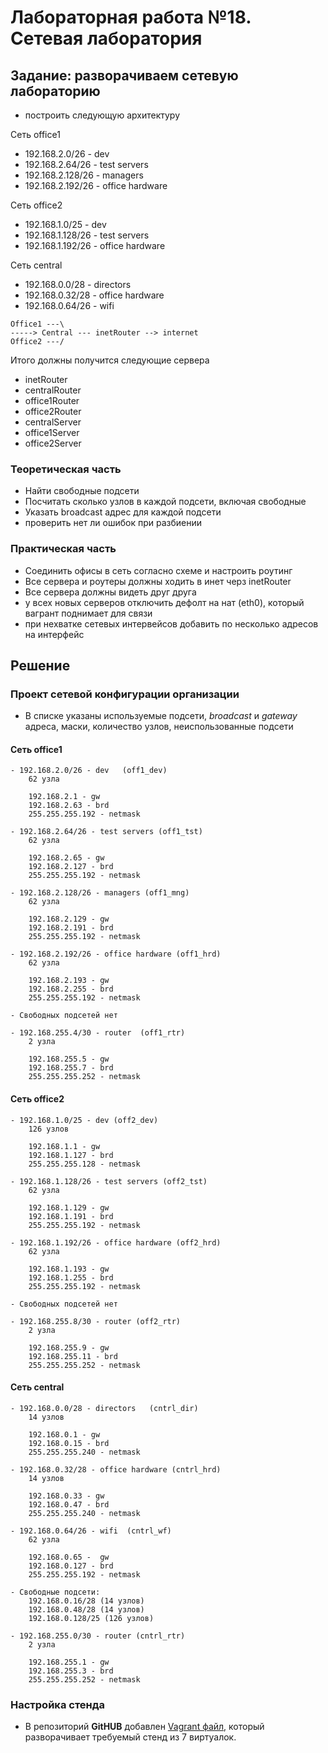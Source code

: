 # Лабораторная работа №18. Сетевая лаборатория

## Задание: разворачиваем сетевую лабораторию

* построить следующую архитектуру

Сеть office1
- 192.168.2.0/26 - dev
- 192.168.2.64/26 - test servers
- 192.168.2.128/26 - managers
- 192.168.2.192/26 - office hardware

Сеть office2
- 192.168.1.0/25 - dev
- 192.168.1.128/26 - test servers
- 192.168.1.192/26 - office hardware


Сеть central
- 192.168.0.0/28 - directors
- 192.168.0.32/28 - office hardware
- 192.168.0.64/26 - wifi

```
Office1 ---\
-----> Central --- inetRouter --> internet
Office2 ---/
```
Итого должны получится следующие сервера
- inetRouter
- centralRouter
- office1Router
- office2Router
- centralServer
- office1Server
- office2Server

### Теоретическая часть
- Найти свободные подсети
- Посчитать сколько узлов в каждой подсети, включая свободные
- Указать broadcast адрес для каждой подсети
- проверить нет ли ошибок при разбиении

### Практическая часть
- Соединить офисы в сеть согласно схеме и настроить роутинг
- Все сервера и роутеры должны ходить в инет черз inetRouter
- Все сервера должны видеть друг друга
- у всех новых серверов отключить дефолт на нат (eth0), который вагрант поднимает для связи
- при нехватке сетевых интервейсов добавить по несколько адресов на интерфейс

## Решение

### Проект сетевой конфигурации организации

* В списке указаны используемые подсети, *broadcast* и *gateway* адреса, маски,  количество узлов, неиспользованные подсети

#### Сеть office1

```
- 192.168.2.0/26 - dev   (off1_dev)
    62 узла
    
    192.168.2.1 - gw 
    192.168.2.63 - brd 
    255.255.255.192 - netmask

- 192.168.2.64/26 - test servers (off1_tst)
    62 узла

    192.168.2.65 - gw 
    192.168.2.127 - brd 
    255.255.255.192 - netmask

- 192.168.2.128/26 - managers (off1_mng)
    62 узла

    192.168.2.129 - gw 
    192.168.2.191 - brd 
    255.255.255.192 - netmask

- 192.168.2.192/26 - office hardware (off1_hrd)
    62 узла

    192.168.2.193 - gw 
    192.168.2.255 - brd
    255.255.255.192 - netmask 

- Свободных подсетей нет

- 192.168.255.4/30 - router  (off1_rtr)
    2 узла

    192.168.255.5 - gw 
    192.168.255.7 - brd
    255.255.255.252 - netmask 
```
#### Сеть office2

```
- 192.168.1.0/25 - dev (off2_dev)
    126 узлов

    192.168.1.1 - gw 
    192.168.1.127 - brd
    255.255.255.128 - netmask 

- 192.168.1.128/26 - test servers (off2_tst)
    62 узла
    
    192.168.1.129 - gw 
    192.168.1.191 - brd
    255.255.255.192 - netmask 

- 192.168.1.192/26 - office hardware (off2_hrd)
    62 узла

    192.168.1.193 - gw 
    192.168.1.255 - brd
    255.255.255.192 - netmask 

- Свободных подсетей нет

- 192.168.255.8/30 - router (off2_rtr)
    2 узла

    192.168.255.9 - gw 
    192.168.255.11 - brd
    255.255.255.252 - netmask 
```

#### Сеть central

```
- 192.168.0.0/28 - directors   (cntrl_dir)
    14 узлов

    192.168.0.1 - gw
    192.168.0.15 - brd
    255.255.255.240 - netmask

- 192.168.0.32/28 - office hardware (cntrl_hrd)
    14 узлов

    192.168.0.33 - gw
    192.168.0.47 - brd
    255.255.255.240 - netmask

- 192.168.0.64/26 - wifi  (cntrl_wf)
    62 узла

    192.168.0.65 -  gw
    192.168.0.127 - brd
    255.255.255.192 - netmask

- Свободные подсети: 
    192.168.0.16/28 (14 узлов)
    192.168.0.48/28 (14 узлов)
    192.168.0.128/25 (126 узлов)

- 192.168.255.0/30 - router (cntrl_rtr)
    2 узла

    192.168.255.1 - gw 
    192.168.255.3 - brd
    255.255.255.252 - netmask 
```

### Настройка стенда

* В репозиторий **GitHUB** добавлен [Vagrant файл](https://github.com/OlegLitvintsev/OTUS_Labs/blob/master/Lab_18/Vagrantfile), который разворачивает требуемый стенд из 7 виртуалок.
